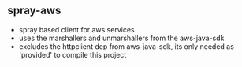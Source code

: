 ## spray-aws

* spray based client for aws services
* uses the marshallers and unmarshallers from the aws-java-sdk
* excludes the httpclient dep from aws-java-sdk, its only needed as 'provided' to compile this project
